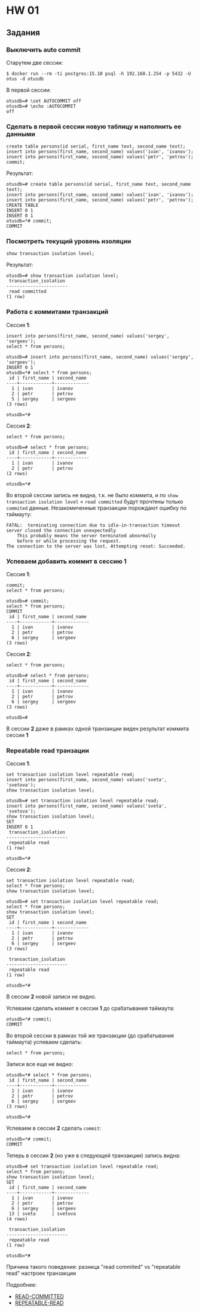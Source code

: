 # HW 01

## Задания

### Выключить auto commit
Старутем две сессии:
```
$ docker run --rm -ti postgres:15.10 psql -h 192.168.1.254 -p 5432 -U otus -d otusdb
```

В первой сессии:
```
otusdb=# \set AUTOCOMMIT off
otusdb=# \echo :AUTOCOMMIT
off
```

### Cделать в первой сессии новую таблицу и наполнить ее данными
```
create table persons(id serial, first_name text, second_name text);
insert into persons(first_name, second_name) values('ivan', 'ivanov');
insert into persons(first_name, second_name) values('petr', 'petrov');
commit;
```
Результат:
```
otusdb=# create table persons(id serial, first_name text, second_name text);
insert into persons(first_name, second_name) values('ivan', 'ivanov');
insert into persons(first_name, second_name) values('petr', 'petrov'); 
CREATE TABLE
INSERT 0 1
INSERT 0 1
otusdb=*# commit;
COMMIT

```

### Посмотреть текущий уровень изоляции

```
show transaction isolation level;
```

Результат:
```
otusdb=# show transaction isolation level;
 transaction_isolation 
-----------------------
 read committed
(1 row)

```

### Работа с коммитами транзакций
Сессия **1**:
```
insert into persons(first_name, second_name) values('sergey', 'sergeev');
select * from persons;
```
```
otusdb=# insert into persons(first_name, second_name) values('sergey', 'sergeev');
INSERT 0 1
otusdb=*# select * from persons;
 id | first_name | second_name 
----+------------+-------------
  1 | ivan       | ivanov
  2 | petr       | petrov
  5 | sergey     | sergeev
(3 rows)

otusdb=*# 

```
Сессия **2**:
```
select * from persons;
```
```
otusdb=# select * from persons;
 id | first_name | second_name 
----+------------+-------------
  1 | ivan       | ivanov
  2 | petr       | petrov
(2 rows)

otusdb=*# 

```
Во второй сессии запись не видна, т.к. не было коммита, и по `show transaction isolation level` = `read committed` будут прочтены только `commited` данные.
Незакомиченные транзакции порождают ошибку по таймауту:
```
FATAL:  terminating connection due to idle-in-transaction timeout
server closed the connection unexpectedly
	This probably means the server terminated abnormally
	before or while processing the request.
The connection to the server was lost. Attempting reset: Succeeded.
```

### Успеваем добавить коммит в сессию **1**

Сессия **1**:
```
commit;
select * from persons;
```
```
otusdb=# commit;
select * from persons;
COMMIT
 id | first_name | second_name 
----+------------+-------------
  1 | ivan       | ivanov
  2 | petr       | petrov
  6 | sergey     | sergeev
(3 rows)
```

Сессия **2**:
```
select * from persons;
```
```
otusdb=# select * from persons;
 id | first_name | second_name 
----+------------+-------------
  1 | ivan       | ivanov
  2 | petr       | petrov
  6 | sergey     | sergeev
(3 rows)

otusdb=# 
```
В сессии **2** даже в рамках одной транзакции виден результат коммита сессии **1**

### Repeatable read транзации

Сессия **1**:
```
set transaction isolation level repeatable read;
insert into persons(first_name, second_name) values('sveta', 'svetova');
show transaction isolation level;
```

```
otusdb=# set transaction isolation level repeatable read;
insert into persons(first_name, second_name) values('sveta', 'svetova');
show transaction isolation level;
SET
INSERT 0 1
 transaction_isolation 
-----------------------
 repeatable read
(1 row)

otusdb=*# 
```

Сессия **2**:
```
set transaction isolation level repeatable read;
select * from persons; 
show transaction isolation level;
```

```
otusdb=# set transaction isolation level repeatable read;
select * from persons;
show transaction isolation level;
SET
 id | first_name | second_name 
----+------------+-------------
  1 | ivan       | ivanov
  2 | petr       | petrov
  6 | sergey     | sergeev
(3 rows)

 transaction_isolation 
-----------------------
 repeatable read
(1 row)

otusdb=*# 
```

В сессии **2** новой записи не видно.

Успеваем сделать коммит в сессии **1** до срабатывания таймаута:
```
otusdb=*# commit;
COMMIT
```

Во второй сессии в рамках той же транзакции (до срабатывания таймаута) успеваем сделать:
```
select * from persons;
```
Записи все еще не видно:
```
otusdb=*# select * from persons;
 id | first_name | second_name
----+------------+-------------
  1 | ivan       | ivanov
  2 | petr       | petrov
  6 | sergey     | sergeev
(3 rows)

otusdb=*#

```
Успеваем в сессии **2** сделать `commit`:
```
otusdb=*# commit;
COMMIT
```

Теперь в сессии **2** (но уже в следующей транзакции) запись видна:
```
otusdb=# set transaction isolation level repeatable read;
select * from persons;
show transaction isolation level;
SET
 id | first_name | second_name 
----+------------+-------------
  1 | ivan       | ivanov
  2 | petr       | petrov
  6 | sergey     | sergeev
 13 | sveta      | svetova
(4 rows)

 transaction_isolation 
-----------------------
 repeatable read
(1 row)

otusdb=*# 
```

Причина такого поведения: разница "read commited" vs "repeatable read" настроек транзакции

Подробнее: 
 - [READ-COMMITTED](https://www.postgresql.org/docs/current/transaction-iso.html#XACT-READ-COMMITTED)
 - [REPEATABLE-READ](https://www.postgresql.org/docs/current/transaction-iso.html#XACT-REPEATABLE-READ)


